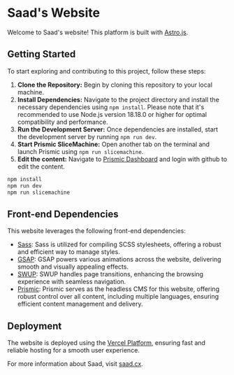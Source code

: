 # Saad's Website

Welcome to Saad's website! This platform is built with [Astro.js](https://astro.build/).

## Getting Started

To start exploring and contributing to this project, follow these steps:

1. **Clone the Repository:** Begin by cloning this repository to your local machine.
2. **Install Dependencies:** Navigate to the project directory and install the necessary dependencies using `npm install`. Please note that it's recommended to use Node.js version 18.18.0 or higher for optimal compatibility and performance.
3. **Run the Development Server:** Once dependencies are installed, start the development server by running `npm run dev`.
4. **Start Prismic SliceMachine:** Open another tab on the terminal and launch Prismic using `npm run slicemachine`.
5. **Edit the content:** Navigate to [Prismic Dashboard](https://go2world.prismic.io/) and login with github to edit the content.

```bash
npm install
npm run dev
npm run slicemachine
```

## Front-end Dependencies

This website leverages the following front-end dependencies:

- [Sass](https://sass-lang.com/): Sass is utilized for compiling SCSS stylesheets, offering a robust and efficient way to manage styles.
- [GSAP](https://greensock.com/gsap/): GSAP powers various animations across the website, delivering smooth and visually appealing effects.
- [SWUP](https://swup.js.org/): SWUP handles page transitions, enhancing the browsing experience with seamless navigation.
- [Prismic](https://prismic.io/): Prismic serves as the headless CMS for this website, offering robust control over all content, including multiple languages, ensuring efficient content management and delivery.

## Deployment

The website is deployed using the [Vercel Platform](https://vercel.com/), ensuring fast and reliable hosting for a smooth user experience.

For more information about Saad, visit [saad.cx](https://saad.cx/).